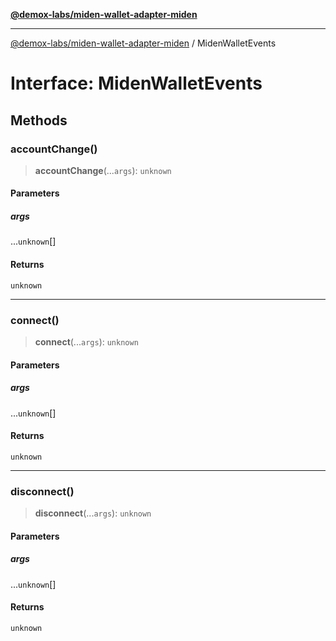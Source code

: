 [**@demox-labs/miden-wallet-adapter-miden**](../README.md)

***

[@demox-labs/miden-wallet-adapter-miden](../README.md) / MidenWalletEvents

# Interface: MidenWalletEvents

## Methods

### accountChange()

> **accountChange**(...`args`): `unknown`

#### Parameters

##### args

...`unknown`[]

#### Returns

`unknown`

***

### connect()

> **connect**(...`args`): `unknown`

#### Parameters

##### args

...`unknown`[]

#### Returns

`unknown`

***

### disconnect()

> **disconnect**(...`args`): `unknown`

#### Parameters

##### args

...`unknown`[]

#### Returns

`unknown`
